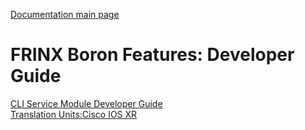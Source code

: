 [Documentation main page](https://frinxio.github.io/Frinx-docs/)  
# FRINX Boron Features: Developer Guide

[CLI Service Module Developer Guide](FRINX_Features_Developer_Guide/cli/cli-service-module-devguide.md)  
[Translation Units:Cisco IOS XR](https://github.com/FRINXio/translation-units-docs/tree/master/Cisco_IOS_XR)

